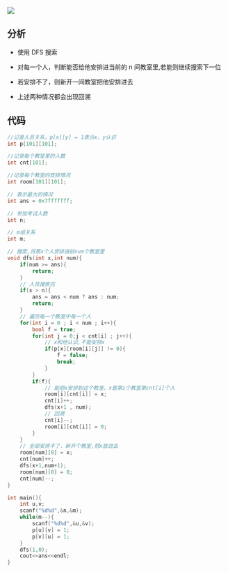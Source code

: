 <!--
 * @Description: 
 * @Version: 1.0
 * @Author: DaLao
 * @Email: dalao_li@163.com
 * @Date: 2021-01-16 17:59:35
 * @LastEditors: DaLao
 * @LastEditTime: 2021-12-04 19:07:18
-->

![](https://cdn.hurra.ltd/img/20201029134655.png)

## 分析

- 使用 DFS 搜索

- 对每一个人，判断能否给他安排进当前的 n 间教室里,若能则继续搜索下一位

- 若安排不了，则新开一间教室把他安排进去

- 上述两种情况都会出现回溯

## 代码

```c
//记录人员关系，p[x][y] = 1表示x，y认识
int p[101][101];

//记录每个教室里的人数
int cnt[101];

//记录每个教室的安排情况
int room[101][101];

// 表示最大的情况
int ans = 0x7fffffff;

// 参加考试人数
int n;

// m组关系
int m;

// 搜索,将第x个人安排进前num个教室里
void dfs(int x,int num){
	if(num >= ans){
		return;
	}
	// 人员搜索完
	if(x > n){
		ans = ans < num ? ans : num;
		return;
	}
	// 遍历每一个教室中每一个人
	for(int i = 0 ; i < num ; i++){
		bool f = true;
		for(int j = 0;j < cnt[i] ; j++){
			// x和他认识,不能安排x
			if(p[x][room[i][j]] != 0){
				f = false;
				break;
			}
		}
		if(f){
			// 能把x安排到这个教室，x是第i个教室第cnt[i]个人
			room[i][cnt[i]] = x;
			cnt[i]++;
			dfs(x+1 , num);
            // 回溯
			cnt[i]--;
			room[i][cnt[i]] = 0;
		}
	}
	// 全部安排不了，新开个教室,把x放进去
	room[num][0] = x;
	cnt[num]++;
	dfs(x+1,num+1);
	room[num][0] = 0;
	cnt[num]--;
}

int main(){
	int u,v;
	scanf("%d%d",&n,&m);
	while(m--){
		scanf("%d%d",&u,&v);
		p[u][v] = 1;
		p[v][u] = 1;
	}
	dfs(1,0);
	cout<<ans<<endl;
}
```


